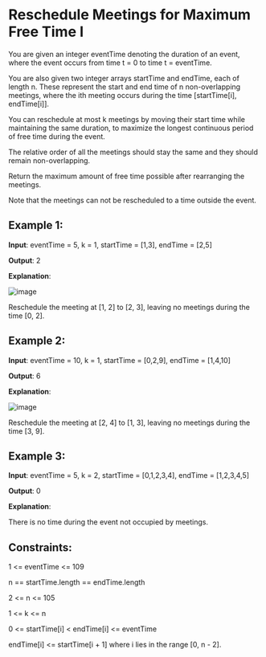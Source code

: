 #  Reschedule Meetings for Maximum Free Time I
You are given an integer eventTime denoting the duration of an event, where the event occurs from time t = 0 to time t = eventTime.

You are also given two integer arrays startTime and endTime, each of length n. These represent the start and end time of n non-overlapping meetings, where the ith meeting occurs during the time [startTime[i], endTime[i]].

You can reschedule at most k meetings by moving their start time while maintaining the same duration, to maximize the longest continuous period of free time during the event.

The relative order of all the meetings should stay the same and they should remain non-overlapping.

Return the maximum amount of free time possible after rearranging the meetings.

Note that the meetings can not be rescheduled to a time outside the event.

 

## Example 1:

**Input**: eventTime = 5, k = 1, startTime = [1,3], endTime = [2,5]

**Output**: 2

**Explanation**: 

![image](https://github.com/user-attachments/assets/fe14e109-dbde-44bc-b427-b63e5ea127e2)

Reschedule the meeting at [1, 2] to [2, 3], leaving no meetings during the time [0, 2].

## Example 2:

**Input**: eventTime = 10, k = 1, startTime = [0,2,9], endTime = [1,4,10]

**Output**: 6

**Explanation**: 

![image](https://github.com/user-attachments/assets/d748f0c0-49d1-45e2-a3f5-134d12fdc12b)

Reschedule the meeting at [2, 4] to [1, 3], leaving no meetings during the time [3, 9].

## Example 3:

**Input**: eventTime = 5, k = 2, startTime = [0,1,2,3,4], endTime = [1,2,3,4,5]

**Output**: 0

**Explanation**:

There is no time during the event not occupied by meetings.

 

## Constraints:

1 <= eventTime <= 109

n == startTime.length == endTime.length

2 <= n <= 105

1 <= k <= n

0 <= startTime[i] < endTime[i] <= eventTime

endTime[i] <= startTime[i + 1] where i lies in the range [0, n - 2].



